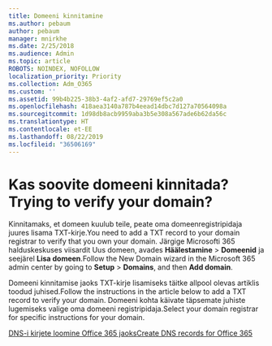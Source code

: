```yaml
---
title: Domeeni kinnitamine
ms.author: pebaum
author: pebaum
manager: mnirkhe
ms.date: 2/25/2018
ms.audience: Admin
ms.topic: article
ROBOTS: NOINDEX, NOFOLLOW
localization_priority: Priority
ms.collection: Adm_O365
ms.custom: ''
ms.assetid: 99b4b225-38b3-4af2-afd7-29769ef5c2a0
ms.openlocfilehash: 418aea3140a787b4eead14dbc7d127a70564098a
ms.sourcegitcommit: 1d98db8acb9959aba3b5e308a567ade6b62da56c
ms.translationtype: HT
ms.contentlocale: et-EE
ms.lasthandoff: 08/22/2019
ms.locfileid: "36506169"
---
```

# <a name="trying-to-verify-your-domain"></a><span data-ttu-id="0e714-102">Kas soovite domeeni kinnitada?</span><span class="sxs-lookup"><span data-stu-id="0e714-102">Trying to verify your domain?</span></span>

<span data-ttu-id="0e714-103">Kinnitamaks, et domeen kuulub teile, peate oma domeenregistripidaja juures lisama TXT-kirje.</span><span class="sxs-lookup"><span data-stu-id="0e714-103">You need to add a TXT record to your domain registrar to verify that you own your domain.</span></span> <span data-ttu-id="0e714-104">Järgige Microsofti 365 halduskeskuses viisardit Uus domeen, avades **Häälestamine** \> **Domeenid** ja seejärel **Lisa domeen**.</span><span class="sxs-lookup"><span data-stu-id="0e714-104">Follow the New Domain wizard in the Microsoft 365 admin center by going to **Setup** \> **Domains**, and then **Add domain**.</span></span> 
  
<span data-ttu-id="0e714-105">Domeeni kinnitamise jaoks TXT-kirje lisamiseks täitke allpool olevas artiklis toodud juhised.</span><span class="sxs-lookup"><span data-stu-id="0e714-105">Follow the instructions in the article below to add a TXT record to verify your domain.</span></span> <span data-ttu-id="0e714-106">Domeeni kohta käivate täpsemate juhiste lugemiseks valige oma domeeni registripidaja.</span><span class="sxs-lookup"><span data-stu-id="0e714-106">Select your domain registrar for specific instructions for your domain.</span></span>
  
[<span data-ttu-id="0e714-107">DNS-i kirjete loomine Office 365 jaoks</span><span class="sxs-lookup"><span data-stu-id="0e714-107">Create DNS records for Office 365</span></span>](https://support.office.com/article/Create-DNS-records-for-Office-365-when-you-manage-your-DNS-records-B0F3FDCA-8A80-4E8E-9EF3-61E8A2A9AB23.aspx)
  

